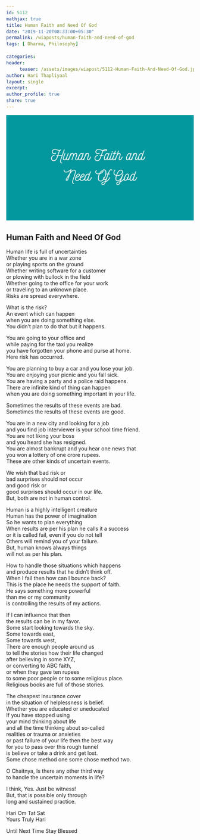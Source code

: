 ```yaml
--- 
id: 5112
mathjax: true  
title: Human Faith and Need Of God
date: "2019-11-20T08:33:00+05:30"
permalink: /wiaposts/human-faith-and-need-of-god
tags: [ Dharma, Philosophy]    

categories: 
header:
     teaser: /assets/images/wiapost/5112-Human-Faith-And-Need-Of-God.jpg
author: Hari Thapliyaal 
layout: single 
excerpt:  
author_profile: true 
share: true 
---
```


![Human Faith and Need Of God](/assets/images/wiapost/5112-Human-Faith-And-Need-Of-God.jpg)

## Human Faith and Need Of God

    
Human life is full of uncertainties     
Whether you are in a war zone    
or playing sports on the ground    
Whether writing software for a customer    
or plowing with bullock in the field    
Whether going to the office for your work    
or traveling to an unknown place.    
Risks are spread everywhere.    
     
    
What is the risk?    
An event which can happen     
when you are doing something else.    
You didn’t plan to do that but it happens.    
     
    
You are going to your office and     
while paying for the taxi you realize     
you have forgotten your phone and purse at home.     
Here risk has occurred.    
     
    
You are planning to buy a car and you lose your job.    
You are enjoying your picnic and you fall sick.    
You are having a party and a police raid happens.    
There are infinite kind of thing can happen     
when you are doing something important in your life.    
     
Sometimes the results of these events are bad.    
Sometimes the results of these events are good.    
     
You are in a new city and looking for a job     
and you find job interviewer is your school time friend.     
You are not liking your boss     
and you heard she has resigned.    
You are almost bankrupt and you hear one news that     
you won a lottery of one crore rupees.    
These are other kinds of uncertain events.    
     
    
We wish that bad risk or     
bad surprises should not occur     
and good risk or     
good surprises should occur in our life.    
But, both are not in human control.    
     
    
Human is a highly intelligent creature    
Human has the power of imagination    
So he wants to plan everything    
When results are per his plan he calls it a success     
or it is called fail, even if you do not tell     
Others will remind you of your failure.    
But, human knows always things     
will not as per his plan.    
     
    
How to handle those situations which happens     
and produce results that he didn’t think off.    
When I fail then how can I bounce back?    
This is the place he needs the support of faith.    
He says something more powerful     
than me or my community     
is controlling the results of my actions.    
     
    
If I can influence that then     
the results can be in my favor.    
Some start looking towards the sky.    
Some towards east,    
Some towards west,    
There are enough people around us    
to tell the stories how their life changed     
after believing in some XYZ,     
or converting to ABC faith,     
or when they gave ten rupees     
to some poor people or to some religious place.    
Religious books are full of those stories.    
     
    
The cheapest insurance cover     
in the situation of helplessness is belief.    
Whether you are educated or uneducated    
If you have stopped using     
your mind thinking about life     
and all the time thinking about so-called     
realities or trauma or anxieties     
or past failure of your life then the best way     
for you to pass over this rough tunnel     
is believe or take a drink and get lost.    
Some chose method one some chose method two.    
     
    
O Chaitnya, Is there any other third way     
to handle the uncertain moments in life?    
     
    
I think, Yes. Just be witness!    
But, that is possible only through     
long and sustained practice.    
     
    
Hari Om Tat Sat    
Yours Truly Hari    
     
    
Until Next Time Stay Blessed    
